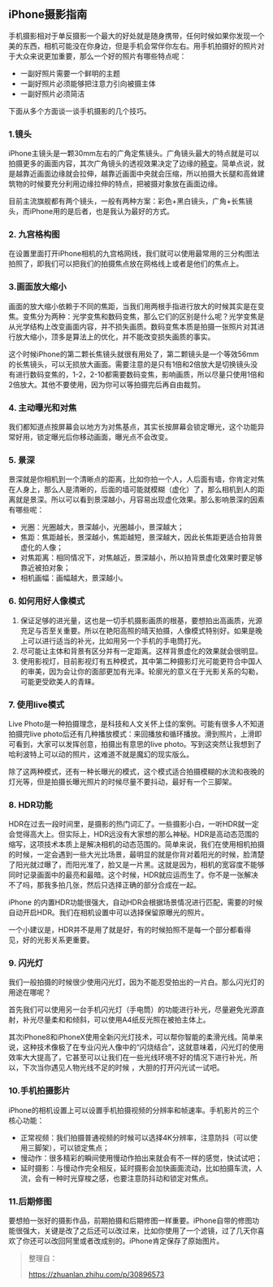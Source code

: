 ## iPhone摄影指南

手机摄影相对于单反摄影一个最大的好处就是随身携带，任何时候如果你发现一个美的东西，相机可能没在你身边，但是手机会常伴你左右。用手机拍摄好的照片对于大众来说更加重要，那么一个好的照片有哪些特点呢：

- 一副好照片需要一个鲜明的主题
- 一副好照片必须能够把注意力引向被摄主体
- 一副好照片必须简洁

下面从多个方面谈一谈手机摄影的几个技巧。

### 1.镜头

iPhone主镜头是一颗30mm左右的广角定焦镜头。广角镜头最大的特点就是可以拍摄更多的画面内容，其次广角镜头的透视效果决定了边缘的[畸变](https://baike.baidu.com/item/%E9%80%8F%E8%A7%86%E7%95%B8%E5%8F%98/228760?fr=aladdin)。简单点说，就是越靠近画面边缘就会拉伸，越靠近画面中央就会压缩，所以拍摄大长腿和高耸建筑物的时候要充分利用边缘拉伸的特点，把被摄对象放在画面边缘。

目前主流旗舰都有两个镜头，一般有两种方案：彩色+黑白镜头，广角+长焦镜头，而iPhone用的是后者，也是我认为最好的方式。

### 2. 九宫格构图

在设置里面打开iPhone相机的九宫格网线，我们就可以使用最常用的三分构图法拍照了，即我们可以把我们的拍摄焦点放在网格线上或者是他们的焦点上。

### 3.画面放大缩小

画面的放大缩小依赖于不同的焦距，当我们用两根手指进行放大的时候其实是在变焦。变焦分为两种：光学变焦和数码变焦，那么它们的区别是什么呢？光学变焦是从光学结构上改变画面内容，并不损失画质。数码变焦本质是拍摄一张照片对其进行放大缩小，顶多是算法上的优化，并不能改变损失画质的事实。

这个时候iPhone的第二颗长焦镜头就很有用处了，第二颗镜头是一个等效56mm的长焦镜头，可以无损放大画面。需要注意的是只有1倍和2倍放大是切换镜头没有进行数码变焦的，1-2，2-10都需要数码变焦，影响画质，所以尽量只使用1倍和2倍放大。其他不要使用，因为你可以等拍摄完后再自由裁剪。

### 4. 主动曝光和对焦

我们都知道点按屏幕会以地方为对焦基点，其实长按屏幕会锁定曝光，这个功能异常好用，锁定曝光后你移动画面，曝光点不会改变。

### 5. 景深

景深就是你相机到一个清晰点的距离，比如你拍一个人，人后面有墙，你肯定对焦在人身上，那么人是清晰的，后面的墙可能就模糊（虚化）了，那么相机到人的距离就是景深。所以可以看到景深越小，月容易出现虚化效果。那么影响景深的因素有哪些呢：

- 光圈：光圈越大，景深越小，光圈越小，景深越大；
- 焦距：焦距越长，景深越小，焦距越短，景深越大，因此长焦距更适合拍背景虚化的人像；
- 对焦距离：相同情况下，对焦越近，景深越小，所以拍背景虚化效果时要足够靠近被拍对象；
- 相机画幅：画幅越大，景深越小。

### 6. 如何用好人像模式

1. 保证足够的进光量，这也是一切手机摄影画质的根基，要想拍出高画质，光源充足与否至关重要。所以在艳阳高照的晴天拍摄，人像模式特别好。如果是晚上可以进行适当的补光，比如用另一个手机的手电筒打光。
2. 尽可能让主体和背景有区分并有一定距离。这样背景虚化的效果就会很明显。
3. 使用影视灯，目前影视灯有五种模式，其中第二种摄影灯光可能更符合中国人的审美，因为会让你的面部更加有光泽。轮廓光的意义在于光影关系的勾勒，可能更受欧美人的青睐。

### 7. 使用live模式

Live Photo是一种拍摄理念，是科技和人文关怀上佳的案例。可能有很多人不知道拍摄完live photo后还有几种播放模式：来回播放和循环播放。滑到照片，上滑即可看到，大家可以发挥创意，拍摄出有意思的live photo。写到这突然让我想到了哈利波特上可以动的照片，这难道不就是魔幻的现实版么。

除了这两种模式，还有一种长曝光的模式，这个模式适合拍摄模糊的水流和夜晚的灯光等，但是拍摄长曝光照片的时候尽量不要抖动，最好有一个三脚架。

### 8. HDR功能

HDR在过去一段时间里，是摄影的热门词汇了。一些摄影小白，一听HDR就一定会觉得高大上。但实际上，HDR远没有大家想的那么神秘。HDR是高动态范围的缩写，这项技术本质上是解决相机的动态范围的。简单来说，我们在使用相机拍摄的时候，一定会遇到一些大光比场景，最明显的就是你背对着阳光的时候，脸清楚了阳光就过曝了，而阳光准了，脸又是一片黑。这就是因为，相机的宽容度不能够同时记录画面中的最亮和最暗。这个时候，HDR就应运而生了。你不是一张解决不了吗，那我多拍几张，然后只选择正确的部分合成在一起。

iPhone 的内置HDR功能很强大，自动HDR会根据场景情况进行匹配，需要的时候自动开启HDR。我们在相机设置中可以选择保留原曝光的照片。

一个小建议是，HDR并不是用了就是好，有的时候拍照不是每一个部分都看得见，好的光影关系更重要。

### 9. 闪光灯

我们一般拍摄的时候很少使用闪光灯，因为不能忍受拍出的一片白。那么闪光灯的用途在哪呢？

首先我们可以使用另一台手机闪光灯（手电筒）的功能进行补光，尽量避免光源直射，补光尽量柔和和倾斜，可以使用A4纸反光照在被拍主体上。

其次iPhone8和iPhoneX使用全新闪光灯技术，可以帮你智能的柔滑光线。简单来说，这种技术像极了在专业闪光人像中的“闪烧结合”，这就意味着，闪光灯的使用效率大大提高了，它甚至可以让我们在一些光线环境不好的情况下进行补光，所以，下次当你遇见人物光线不足的时候 ，大胆的打开闪光试一试吧。

### 10.手机拍摄影片

iPhone的相机设置上可以设置手机拍摄视频的分辨率和帧速率。手机影片的三个核心功能：

- 正常视频：我们拍摄普通视频的时候可以选择4K分辨率，注意防抖（可以使用三脚架），可以锁定焦点；
- 慢动作：很多精彩的瞬间使用慢动作拍出来就会有不一样的感觉，快试试吧；
- 延时摄影：与慢动作完全相反，延时摄影会加快画面流动，比如拍摄车流，人流，会有一种时光穿梭之感，也要注意防抖动和锁定对焦点。

### 11.后期修图

要想拍一张好的摄影作品，前期拍摄和后期修图一样重要。iPhone自带的修图功能很强大，关键是改了之后还可以改过来，比如你使用了一个滤镜，过了几天你喜欢了你还可以改回阿里或者改成别的。iPhone肯定保存了原始图片。

> 整理自：
>
> https://zhuanlan.zhihu.com/p/30896573

